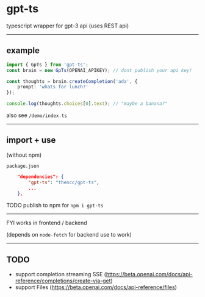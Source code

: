 # gpt-ts
typescript wrapper for gpt-3 api (uses REST api)

---

## example
```ts
import { GpTs } from 'gpt-ts';
const brain = new GpTs(OPENAI_APIKEY); // dont publish your api key!

const thoughts = brain.createCompletion('ada', {
	prompt: 'whats for lunch?'
});

console.log(thoughts.choices[0].text); // "maybe a banana?"
```

also see `/demo/index.ts`

---

## import + use
(without npm)

`package.json`
```json
	"dependencies": {
		"gpt-ts": "thencc/gpt-ts",
		...
	},
```

TODO publish to npm for `npm i gpt-ts`

---

FYI works in frontend / backend

(depends on `node-fetch` for backend use to work)

---

## TODO
- support completion streaming SSE (https://beta.openai.com/docs/api-reference/completions/create-via-get)
- support Files (https://beta.openai.com/docs/api-reference/files)
